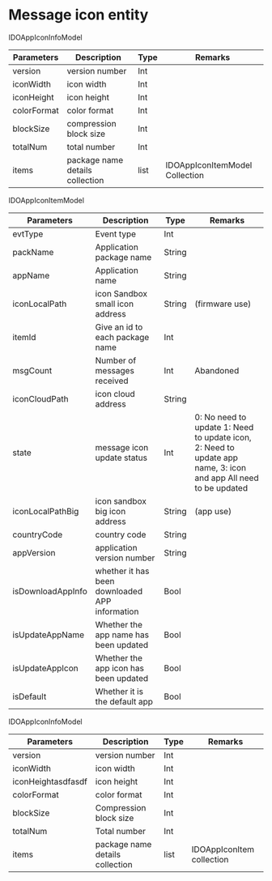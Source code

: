# Message icon entity 



IDOAppIconInfoModel

| Parameters | Description | Type | Remarks | 
| ----------- | ------------ | ---- | ----------------------- |
| version | version number | Int | |
| iconWidth | icon width | Int | |
| iconHeight | icon height | Int | |
| colorFormat | color format | Int | |
| blockSize | compression block size | Int | |
| totalNum | total number | Int | |
| items | package name details collection | list | IDOAppIconItemModel Collection|

IDOAppIconItemModel

| Parameters| Description| Type| Remarks|
| ------------------ | --------------------- | ------ | ------------------------------------------------------------ |
| evtType | Event type | Int | |
| packName | Application package name | String | |
| appName | Application name | String | |
| iconLocalPath | icon Sandbox small icon address | String | (firmware use) |
| itemId | Give an id to each package name | Int | |
| msgCount | Number of messages received | Int | Abandoned |
| iconCloudPath | icon cloud address | String | |
| state | message icon update status | Int | 0: No need to update 1: Need to update icon, <br>2: Need to update app name, 3: icon and app All need to be updated |
| iconLocalPathBig | icon sandbox big icon address | String | (app use) |
| countryCode | country code | String | |
| appVersion | application version number | String | |
| isDownloadAppInfo | whether it has been downloaded APP information | Bool | |
| isUpdateAppName | Whether the app name has been updated | Bool | |
| isUpdateAppIcon | Whether the app icon has been updated | Bool | |
| isDefault | Whether it is the default app | Bool |  |

IDOAppIconInfoModel

| Parameters | Description | Type | Remarks |
| ----------- | ------------ | ---- | ----------------------- |
| version| version number| Int | |
| iconWidth | icon width| Int | |
| iconHeightasdfasdf | icon height| Int | |
| colorFormat | color format | Int | |
| blockSize | Compression block size | Int | |
| totalNum | Total number | Int | |
| items | package name details collection | list | IDOAppIconItem collection |